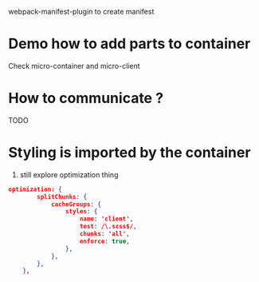 webpack-manifest-plugin to create manifest

# Demo how to add parts to container
Check micro-container and micro-client

# How to communicate ?
TODO


# Styling is imported by the container
1. still explore optimization thing
```json
optimization: {
        splitChunks: {
            cacheGroups: {
                styles: {
                    name: 'client',
                    test: /\.scss$/,
                    chunks: 'all',
                    enforce: true,
                },
            },
        },
    },
```